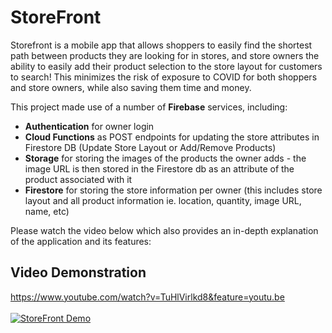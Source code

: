 # StoreFront
Storefront is a mobile app that allows shoppers to easily find the shortest path between products they are looking for in stores, and store owners the ability to easily add their product selection to the store layout for customers to search! This minimizes the risk of exposure to COVID for both shoppers and store owners, while also saving them time and money.

This project made use of a number of **Firebase** services, including: <br>
* **Authentication** for owner login
* **Cloud Functions** as POST endpoints for updating the store attributes in Firestore DB (Update Store Layout or Add/Remove Products) 
* **Storage** for storing the images of the products the owner adds - the image URL is then stored in the Firestore db as an attribute of the product associated with it
* **Firestore** for storing the store information per owner (this includes store layout and all product information ie. location, quantity, image URL, name, etc)

Please watch the video below which also provides an in-depth explanation of the application and its features:

## Video Demonstration
https://www.youtube.com/watch?v=TuHlVirlkd8&feature=youtu.be
<br>
<br>
[![StoreFront Demo](http://img.youtube.com/vi/T1N5sZI_OZ4/0.jpg)](https://www.youtube.com/watch?v=TuHlVirlkd8&feature=youtu.be)

